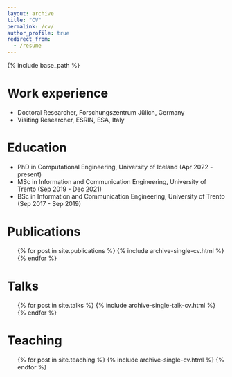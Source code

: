 ```yaml
---
layout: archive
title: "CV"
permalink: /cv/
author_profile: true
redirect_from:
  - /resume
---
```


{% include base_path %}

Work experience
======

* Doctoral Researcher, Forschungszentrum Jülich, Germany
* Visiting Researcher, ESRIN, ESA, Italy

Education
======

* PhD in Computational Engineering, University of Iceland (Apr 2022 - present)
* MSc in Information and Communication Engineering, University of Trento (Sep 2019 - Dec 2021)
* BSc in Information and Communication Engineering, University of Trento (Sep 2017 - Sep 2019)

Publications
======
  <ul>{% for post in site.publications %}
    {% include archive-single-cv.html %}
  {% endfor %}</ul>
  
Talks
======
  <ul>{% for post in site.talks %}
    {% include archive-single-talk-cv.html %}
  {% endfor %}</ul>
  
Teaching
======
  <ul>{% for post in site.teaching %}
    {% include archive-single-cv.html %}
  {% endfor %}</ul>


